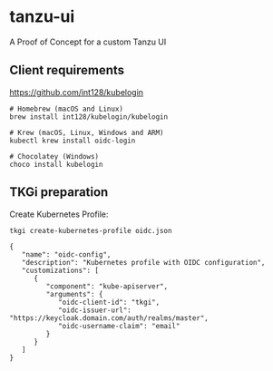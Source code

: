 # tanzu-ui

A Proof of Concept for a custom Tanzu UI

## Client requirements

https://github.com/int128/kubelogin

```
# Homebrew (macOS and Linux)
brew install int128/kubelogin/kubelogin

# Krew (macOS, Linux, Windows and ARM)
kubectl krew install oidc-login

# Chocolatey (Windows)
choco install kubelogin
```

## TKGi preparation

Create Kubernetes Profile:

```
tkgi create-kubernetes-profile oidc.json
```

```
{
   "name": "oidc-config",
   "description": "Kubernetes profile with OIDC configuration",
   "customizations": [
      {
         "component": "kube-apiserver",
         "arguments": {
            "oidc-client-id": "tkgi",
            "oidc-issuer-url": "https://keycloak.domain.com/auth/realms/master",
            "oidc-username-claim": "email"
         }
      }
   ]
}
```